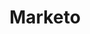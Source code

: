 ---
blog: https://blog.marketo.com/
facebook: https://facebook.com/Marketo
googleplus: https://plus.google.com/104107596768724514776
linkedin: https://linkedin.com/company/236175
logohandle: marketo
sort: marketo
title: Marketo
twitter: https://x.com/Marketo
website: https://www.marketo.com/
wikipedia: https://en.wikipedia.org/wiki/Marketo
---